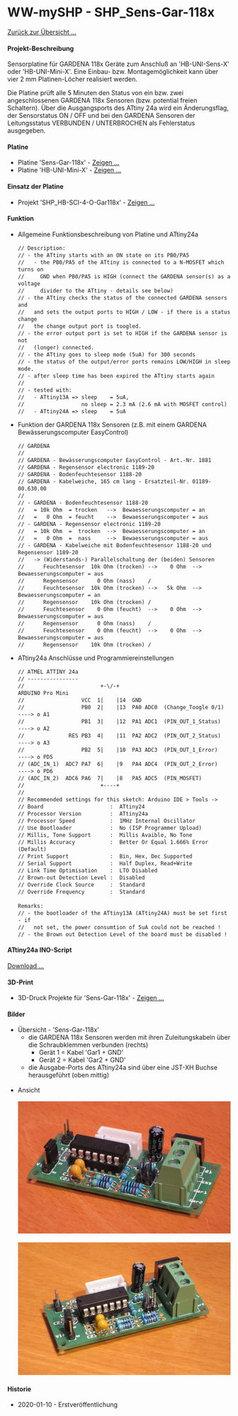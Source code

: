 # WW-mySHP - SHP_Sens-Gar-118x

[Zurück zur Übersicht ...](../README.md)

#### Projekt-Beschreibung

Sensorplatine für GARDENA 118x Geräte zum Anschluß an 'HB-UNI-Sens-X' oder 'HB-UNI-Mini-X'. Eine Einbau- bzw. Montagemöglichkeit kann über vier 2 mm Platinen-Löcher realisiert werden.

Die Platine prüft alle 5 Minuten den Status von ein bzw. zwei angeschlossenen GARDENA 118x Sensoren (bzw. potential freien Schaltern). Über die Ausgangsports des ATtiny 24a wird ein Änderungsflag, der Sensorstatus ON / OFF und bei den GARDENA Sensoren der Leitungsstatus VERBUNDEN / UNTERBROCHEN als Fehlerstatus ausgegeben.

#### Platine
- Platine 'Sens-Gar-118x' - [Zeigen ...](https://github.com/wolwin/WW-myPCB/blob/master/PCB_Sens-Gar-118x/README.md)
- Platine 'HB-UNI-Mini-X' - [Zeigen ...](https://github.com/wolwin/WW-myPCB/blob/master/PCB_HB-UNI-Mini-X/README.md)

#### Einsatz der Platine
- Projekt 'SHP_HB-SCI-4-O-Gar118x' - [Zeigen ...](https://github.com/wolwin/WW-mySHP/blob/master/SHP_HB-SCI-4-O-Gar118x/README.md)

#### Funktion
- Allgemeine Funktionsbeschreibung von Platine und ATtiny24a

      // Description:
      // - the ATtiny starts with an ON state on its PB0/PA5
      //   - the PB0/PA5 of the ATtiny is connected to a N-MOSFET which turns on
      //     GND when PB0/PA5 is HIGH (connect the GARDENA sensor(s) as a voltage
      //     divider to the ATtiny - details see below)
      // - the ATtiny checks the status of the connected GARDENA sensors and
      //   and sets the output ports to HIGH / LOW - if there is a status change
      //   the change output port is toogled.
      // - the error output port is set to HIGH if the GARDENA sensor is not
      //   (longer) connected.
      // - the ATtiny goes to sleep mode (5uA) for 300 seconds
      // - the status of the output/error ports remains LOW/HIGH in sleep mode.
      // - after sleep time has been expired the ATtiny starts again
      //
      // - tested with:
      //   - ATtiny13A => sleep    = 5uA,
      //                  no sleep = 2.3 mA (2.6 mA with MOSFET control)
      //   - ATtiny24A => sleep    = 5uA

- Funktion der GARDENA 118x Sensoren (z.B. mit einem GARDENA Bewässerungscomputer EasyControl)

      // GARDENA
      //
      // GARDENA - Bewässerungscomputer EasyControl - Art.-Nr. 1881
      // GARDENA - Regensensor electronic 1189-20
      // GARDENA - Bodenfeuchtesensor 1188-20
      // GARDENA - Kabelweiche, 165 cm lang - Ersatzteil-Nr. 01189-00.630.00
      //
      // - GARDENA - Bodenfeuchtesensor 1188-20
      //   = 10k Ohm  = trocken   -->  Bewaesserungscomputer = an
      //   =   0 Ohm  = feucht    -->  Bewaesserungscomputer = aus
      // - GARDENA - Regensensor electronic 1189-20
      //   = 10k Ohm  =  trocken  -->  Bewaesserungscomputer = an
      //   =   0 Ohm  =  nass     -->  Bewaesserungscomputer = aus
      // - GARDENA - Kabelweiche mit Bodenfeuchtesensor 1188-20 und Regensensor 1189-20
      //   -> (Widerstands-) Parallelschaltung der (beiden) Sensoren
      //      Feuchtesensor  10k Ohm (trocken) -->    0 Ohm  -->  Bewaesserungscomputer = aus
      //      Regensensor      0 Ohm (nass)    /
      //      Feuchtesensor  10k Ohm (trocken) -->   5k Ohm  -->  Bewaesserungscomputer = an
      //      Regensensor    10k Ohm (trocken) /
      //      Feuchtesensor    0 Ohm (feucht)  -->    0 Ohm  -->  Bewaesserungscomputer = aus
      //      Regensensor      0 Ohm (nass)    /
      //      Feuchtesensor    0 Ohm (feucht)  -->    0 Ohm  -->  Bewaesserungscomputer = aus
      //      Regensensor    10k Ohm (trocken) /


- ATtiny24a Anschlüsse und Programmiereinstellungen

      // ATMEL ATTINY 24a
      // ----------------
      //                        +-\/-+                                   ARDUINO Pro Mini
      //                  VCC  1|    |14  GND
      //                  PB0  2|    |13  PA0 ADC0  (Change_Toogle 0/1)   ----> o A1
      //                  PB1  3|    |12  PA1 ADC1  (PIN_OUT_1_Status)    ----> o A2
      //              RES PB3  4|    |11  PA2 ADC2  (PIN_OUT_2_Status)    ----> o A3
      //                  PB2  5|    |10  PA3 ADC3  (PIN_OUT_1_Error)     ----> o PD5
      // (ADC_IN_1)  ADC7 PA7  6|    |9   PA4 ADC4  (PIN_OUT_2_Error)     ----> o PD6
      // (ADC_IN_2)  ADC6 PA6  7|    |8   PA5 ADC5  (PIN_MOSFET)
      //                        +----+
      //
      // Recommended settings for this sketch: Arduino IDE > Tools ->
      // Board                     :  ATtiny24
      // Processor Version         :  ATtiny24a
      // Processor Speed           :  1MHz Internal Oscillator
      // Use Bootloader            :  No (ISP Programmer Upload)
      // Millis, Tone Support      :  Millis Avaible, No Tone
      // Millis Accuracy           :  Better Or Equal 1.666% Error (Default)
      // Print Support             :  Bin, Hex, Dec Supported
      // Serial Support            :  Half Duplex, Read+Write
      // Link Time Optimisation    :  LTO Disabled
      // Brown-out Detection Level :  Disabled
      // Override Clock Source     :  Standard
      // Override Frequency        :  Standard

      Remarks:
      // - the bootloader of the ATtiny13A (ATtiny24A) must be set first - if  
      //   not set, the power consumtion of 5uA could not be reached !
      // - the Brown out Detection Level of the board must be disabled !

#### ATtiny24a INO-Script
[Download ...](./bin/GARDENA_Sensor_118x_20191228.zip)

#### 3D-Print
- 3D-Druck Projekte für 'Sens-Gar-118x' - [Zeigen ...](https://github.com/wolwin/WW-my3DP/blob/master/3DP_OBO_T40_HB/README.md)

#### Bilder
- Übersicht - 'Sens-Gar-118x'
  - die GARDENA 118x Sensoren werden mit ihren Zuleitungskabeln über die Schraubklemmen verbunden (rechts)
    - Gerät 1 = Kabel 'Gar1 + GND'
    - Gerät 2 = Kabel 'Gar2 + GND'
  - die Ausgabe-Ports des ATtiny24a sind über eine JST-XH Buchse herausgeführt (oben mittig)
<br><br>
- Ansicht
<br><br>
![WW-mySHP - Sens-Gar-118x](./img/SHP_Sens-Gar-118x_01.jpg "Sens-Gar-118x")
<br><br>![WW-mySHP - Sens-Gar-118x](./img/SHP_Sens-Gar-118x_02.jpg "Sens-Gar-118x")

#### Historie
- 2020-01-10 - Erstveröffentlichung
